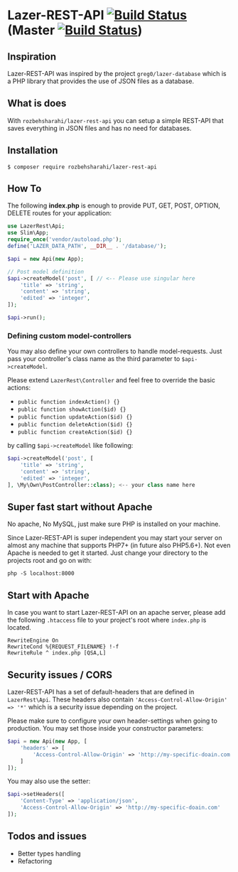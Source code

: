# Lazer-REST-API [![Build Status](https://travis-ci.org/RozbehSharahi/lazer-rest-api.svg?branch=v1.1.0)](https://travis-ci.org/RozbehSharahi/lazer-rest-api) (Master [![Build Status](https://travis-ci.org/RozbehSharahi/lazer-rest-api.svg?branch=master)](https://travis-ci.org/RozbehSharahi/lazer-rest-api))

## Inspiration

Lazer-REST-API was inspired by the project `greg0/lazer-database` which
 is a PHP library that provides the use of JSON files
 as a database.

## What is does

With `rozbehsharahi/lazer-rest-api` you can setup a simple REST-API
that saves everything in JSON files and has no need for databases.

## Installation

```shell
$ composer require rozbehsharahi/lazer-rest-api
```

## How To

The following __index.php__ is enough to provide PUT, GET, POST, OPTION, DELETE
routes for your application:

```php
use LazerRest\Api;
use Slim\App;
require_once('vendor/autoload.php');
define('LAZER_DATA_PATH', __DIR__ . '/database/');

$api = new Api(new App);

// Post model definition
$api->createModel('post', [ // <-- Please use singular here
    'title' => 'string',
    'content' => 'string',
    'edited' => 'integer',
]);

$api->run();
```

### Defining custom model-controllers

You may also define your own controllers to handle model-requests. Just pass
your controller's class name as the third parameter to `$api->createModel`.

Please extend `LazerRest\Controller` and
 feel free to override the basic actions:

 * `public function indexAction() {}`
 * `public function showAction($id) {}`
 * `public function updateAction($id) {}`
 * `public function deleteAction($id) {}`
 * `public function createAction($id) {}`

by calling `$api->createModel` like following:

```php
$api->createModel('post', [
    'title' => 'string',
    'content' => 'string',
    'edited' => 'integer',
], \My\Own\PostController::class); <-- your class name here
```

## Super fast start without Apache

No apache, No MySQL, just make sure PHP is installed on your machine.

Since Lazer-REST-API is super independent you may start your server
 on almost any machine that supports PHP7+ (in future also PHP5.6+). Not even Apache is
 needed to get it started. Just change your directory to the projects root and go on with:

```shell
php -S localhost:8000
```

## Start with Apache

In case you want to start Lazer-REST-API on an apache server, please add
the following `.htaccess` file to your project's root where
`index.php` is located.

```htaccess
RewriteEngine On
RewriteCond %{REQUEST_FILENAME} !-f
RewriteRule ^ index.php [QSA,L]
```

## Security issues / CORS
Lazer-REST-API has a set of default-headers that are defined in `LazerRest\Api`.
 These headers also contain `'Access-Control-Allow-Origin' => '*'` which is
 a security issue depending on the project.

Please make sure to configure your own header-settings
when going to production. You may set those inside your constructor parameters:

```php
$api = new Api(new App, [
    'headers' => [
        'Access-Control-Allow-Origin' => 'http://my-specific-doain.com'
    ]
]);
```

You may also use the setter:

```php
$api->setHeaders([
    'Content-Type' => 'application/json',
    'Access-Control-Allow-Origin' => 'http://my-specific-doain.com'
]);
```

## Todos and issues

* Better types handling
* Refactoring
